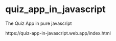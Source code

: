 # quiz_app_in_javascript
The Quiz App in pure javascript

<p>https://quiz-app-in-javascript.web.app/index.html
</p>
